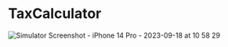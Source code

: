 # TaxCalculator
![Simulator Screenshot - iPhone 14 Pro - 2023-09-18 at 10 58 29](https://github.com/testuroo/TaxCalculator/assets/145014365/260f956d-3502-4356-bdfa-a13a5916d5dd)

